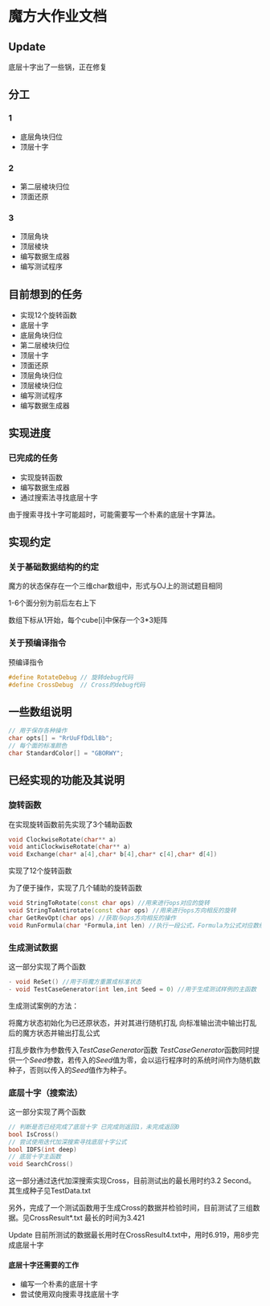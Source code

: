 # 魔方大作业文档
## Update
底层十字出了一些锅，正在修复
## 分工
### 1
- 底层角块归位
- 顶层十字
### 2
- 第二层棱块归位
- 顶面还原
### 3
- 顶层角块
- 顶层棱块
- 编写数据生成器
- 编写测试程序

## 目前想到的任务
- 实现12个旋转函数
- 底层十字
- 底层角块归位
- 第二层棱块归位
- 顶层十字
- 顶面还原
- 顶层角块归位
- 顶层棱块归位
- 编写测试程序
- 编写数据生成器
## 实现进度
### 已完成的任务
- 实现旋转函数
- 编写数据生成器
- 通过搜索法寻找底层十字

由于搜索寻找十字可能超时，可能需要写一个朴素的底层十字算法。

## 实现约定
### 关于基础数据结构的约定
魔方的状态保存在一个三维char数组中，形式与OJ上的测试题目相同

1-6个面分别为前后左右上下

数组下标从1开始，每个cube[i]中保存一个3*3矩阵
### 关于预编译指令
预编译指令
```cpp
#define RotateDebug // 旋转debug代码
#define CrossDebug  // Cross的debug代码
```
## 一些数组说明
```cpp
// 用于保存各种操作
char opts[] = "RrUuFfDdLlBb";
// 每个面的标准颜色
char StandardColor[] = "GBORWY";
```
## 已经实现的功能及其说明

### 旋转函数
在实现旋转函数前先实现了3个辅助函数
```cpp
void ClockwiseRotate(char** a)
void antiClockwiseRotate(char** a)
void Exchange(char* a[4],char* b[4],char* c[4],char* d[4])
```
实现了12个旋转函数

为了便于操作，实现了几个辅助的旋转函数
```cpp
void StringToRotate(const char ops) //用来进行ops对应的旋转
void StringToAntirotate(const char ops) //用来进行ops方向相反的旋转
char GetRevOpt(char ops) //获取与ops方向相反的操作
void RunFormula(char *Formula,int len) //执行一段公式，Formula为公式对应数组，len为公式长度
```
### 生成测试数据

这一部分实现了两个函数
```cpp
- void ReSet() //用于将魔方重置成标准状态
- void TestCaseGenerator(int len,int Seed = 0) //用于生成测试样例的主函数
```
生成测试案例的方法：

将魔方状态初始化为已还原状态，并对其进行随机打乱
向标准输出流中输出打乱后的魔方状态并输出打乱公式
    
打乱步数作为参数传入$TestCaseGenerator$函数
$TestCaseGenerator$函数同时提供一个$Seed$参数，若传入的$Seed$值为零，会以运行程序时的系统时间作为随机数种子，否则以传入的$Seed$值作为种子。

### 底层十字（搜索法）
这一部分实现了两个函数
```cpp
// 判断是否已经完成了底层十字 已完成则返回1，未完成返回0
bool IsCross()
// 尝试使用迭代加深搜索寻找底层十字公式
bool IDFS(int deep)
// 底层十字主函数
void SearchCross()
```

这一部分通过迭代加深搜索实现Cross，目前测试出的最长用时约3.2 Second。其生成种子见TestData.txt

另外，完成了一个测试函数用于生成Cross的数据并检验时间，目前测试了三组数据。见CrossResult*.txt
最长的时间为3.421

Update 目前所测试的数据最长用时在CrossResult4.txt中，用时6.919，用8步完成底层十字

#### 底层十字还需要的工作

* 编写一个朴素的底层十字
* 尝试使用双向搜索寻找底层十字
 

